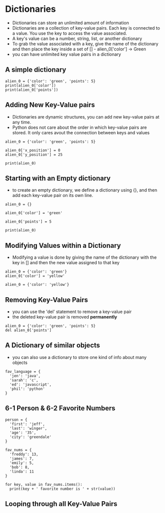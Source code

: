 # Dictionaries
- Dictionaries can store an unlimited amount of information
- Dictionaries are a collection of key-value pairs. Each key is connected to a value. You use the key to access the value associated.
- A key's value can be a number, string, list, or another dictionary
- To grab the value associated with a key, give the name of the dictionary and then place the key inside a set of [] - alien_0['color'] -> Green
- you can have unlimited key value pairs in a dictionary

## A simple dictionary
```
alien_0 = {'color': 'green', 'points': 5}
print(alien_0['color'])
print(alien_0['points'])
```

## Adding New Key-Value pairs
- Dictionaries are dynamic structures, you can add new key-value pairs at any time.
- Python does not care about the order in which key-value pairs are stored. It only cares avout the connection between keys and values
```
alien_0 = {'color': 'green', 'points': 5}

alien_0['x_position'] = 0
alien_0['y_position'] = 25

print(alien_0)

```

## Starting with an Empty dictionary
- to create an empty dictionary, we define a dictionary using {}, and then
add each key-value pair on its own line.
```
alien_0 = {}

alien_0['color'] = 'green'

alien_0['points'] = 5

print(alien_0)

```

## Modifying Values within a Dictionary
- Modifying a value is done by giving the name of the dictionary with the key in [] and then the new value assigned to that key

```
alien_0 = {'color': 'green'}
alien_0['color'] = 'yellow'

alien_0 = {'color': 'yellow'}
```

## Removing Key-Value Pairs
- you can use the 'del' statement to remove a key-value pair
- the deleted key-value pair is removed **permanently**
```
alien_0 = {'color': 'green', 'points': 5}
del alien_0['points']
```

## A Dictionary of similar objects
- you can also use a dictionary to store one kind of info about many objects

```
fav_language = {
  'jen': 'java',
  'sarah': 'c',
  'ed': 'javascript',
  'phil': 'python'
}

```

## 6-1 Person & 6-2 Favorite Numbers
```
person = {
  'first': 'jeff',
  'last': 'winger',
  'age': '35',
  'city': 'greendale'
}

fav_nums = {
  'freddy': 13,
  'james': 7,
  'emily': 5,
  'bob': 8,
  'linda': 11
}

for key, value in fav_nums.items():
  print(key + ' favorite number is ' + str(value))
```

## Looping through all Key-Value Pairs
